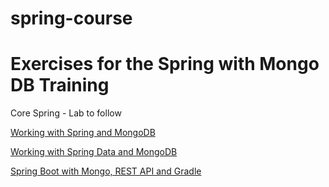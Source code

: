 # spring-course

# Exercises for the Spring with Mongo DB Training

Core Spring - Lab to follow

[Working with Spring and MongoDB](WorkingWithMongodbGradle.md)

[Working with Spring Data and MongoDB](SpringDataWithMongoGradle.md)

[Spring Boot with Mongo, REST API and Gradle](SpringBootMongoRestGradle.md)

